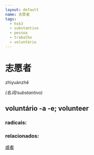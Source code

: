 ```yaml
--- 
layout: default
name: 志愿者 
tags: 
  - hsk3
  - substantivo
  - pessoa
  - trabalho
  - voluntário
--- 
```

# 志愿者 
zhìyuànzhě  
 
*(名词/substantivo)*  
## voluntário -a -e; volunteer 
### radicais: 
### relacionados: 
[或者](/zhengshidu/hsk2/或者)  
